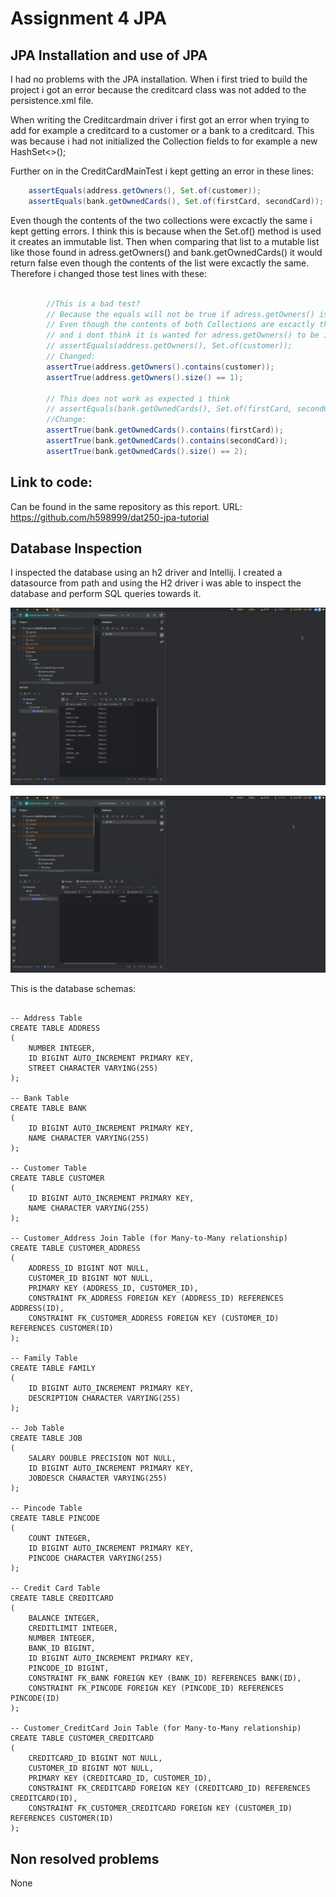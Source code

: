 # Assignment 4 JPA

## JPA Installation and use of JPA
I had no problems with the JPA installation.
When i first tried to build the project i got an error because 
the creditcard class was not added to the persistence.xml file.

When writing the Creditcardmain driver i first got an error when trying
to add for example a creditcard to a customer or a bank to a creditcard.
This was because i had not initialized the Collection fields to for example
a new HashSet<>();

Further on in the CreditCardMainTest i kept getting an error in these lines:

``` Java
    assertEquals(address.getOwners(), Set.of(customer));
    assertEquals(bank.getOwnedCards(), Set.of(firstCard, secondCard));


```
Even though the contents of the two collections were excactly the same i kept getting errors. I think this is because when the
Set.of() method is used it creates an immutable list. Then when comparing that list to a mutable list like
those found in adress.getOwners() and bank.getOwnedCards() it would return false even though the contents of
the list were excactly the same. Therefore i changed those test lines with these:
 
``` Java

        //This is a bad test?
        // Because the equals will not be true if adress.getOwners() is not immutable
        // Even though the contents of both Collections are excactly the same
        // and i dont think it is wanted for adress.getOwners() to be immutable.
        // assertEquals(address.getOwners(), Set.of(customer));
        // Changed:
        assertTrue(address.getOwners().contains(customer));
        assertTrue(address.getOwners().size() == 1);

        // This does not work as expected i think
        // assertEquals(bank.getOwnedCards(), Set.of(firstCard, secondCard));
        //Change:
        assertTrue(bank.getOwnedCards().contains(firstCard));
        assertTrue(bank.getOwnedCards().contains(secondCard));
        assertTrue(bank.getOwnedCards().size() == 2);

```
## Link to code:
Can be found in the same repository as this report.
URL: https://github.com/h598999/dat250-jpa-tutorial

## Database Inspection
I inspected the database using an h2 driver and Intellij. I created a datasource from path and using the
H2 driver i was able to inspect the database and perform SQL queries towards it.

![expass4.png](expass4.png)

![CreditCardDB.png](CreditCardDB.png)


This is the database schemas:
``` H2

-- Address Table
CREATE TABLE ADDRESS
(
    NUMBER INTEGER,
    ID BIGINT AUTO_INCREMENT PRIMARY KEY,
    STREET CHARACTER VARYING(255)
);

-- Bank Table
CREATE TABLE BANK
(
    ID BIGINT AUTO_INCREMENT PRIMARY KEY,
    NAME CHARACTER VARYING(255)
);

-- Customer Table
CREATE TABLE CUSTOMER
(
    ID BIGINT AUTO_INCREMENT PRIMARY KEY,
    NAME CHARACTER VARYING(255)
);

-- Customer_Address Join Table (for Many-to-Many relationship)
CREATE TABLE CUSTOMER_ADDRESS
(
    ADDRESS_ID BIGINT NOT NULL,
    CUSTOMER_ID BIGINT NOT NULL,
    PRIMARY KEY (ADDRESS_ID, CUSTOMER_ID),
    CONSTRAINT FK_ADDRESS FOREIGN KEY (ADDRESS_ID) REFERENCES ADDRESS(ID),
    CONSTRAINT FK_CUSTOMER_ADDRESS FOREIGN KEY (CUSTOMER_ID) REFERENCES CUSTOMER(ID)
);

-- Family Table
CREATE TABLE FAMILY
(
    ID BIGINT AUTO_INCREMENT PRIMARY KEY,
    DESCRIPTION CHARACTER VARYING(255)
);

-- Job Table
CREATE TABLE JOB
(
    SALARY DOUBLE PRECISION NOT NULL,
    ID BIGINT AUTO_INCREMENT PRIMARY KEY,
    JOBDESCR CHARACTER VARYING(255)
);

-- Pincode Table
CREATE TABLE PINCODE
(
    COUNT INTEGER,
    ID BIGINT AUTO_INCREMENT PRIMARY KEY,
    PINCODE CHARACTER VARYING(255)
);

-- Credit Card Table
CREATE TABLE CREDITCARD
(
    BALANCE INTEGER,
    CREDITLIMIT INTEGER,
    NUMBER INTEGER,
    BANK_ID BIGINT,
    ID BIGINT AUTO_INCREMENT PRIMARY KEY,
    PINCODE_ID BIGINT,
    CONSTRAINT FK_BANK FOREIGN KEY (BANK_ID) REFERENCES BANK(ID),
    CONSTRAINT FK_PINCODE FOREIGN KEY (PINCODE_ID) REFERENCES PINCODE(ID)
);

-- Customer_CreditCard Join Table (for Many-to-Many relationship)
CREATE TABLE CUSTOMER_CREDITCARD
(
    CREDITCARD_ID BIGINT NOT NULL,
    CUSTOMER_ID BIGINT NOT NULL,
    PRIMARY KEY (CREDITCARD_ID, CUSTOMER_ID),
    CONSTRAINT FK_CREDITCARD FOREIGN KEY (CREDITCARD_ID) REFERENCES CREDITCARD(ID),
    CONSTRAINT FK_CUSTOMER_CREDITCARD FOREIGN KEY (CUSTOMER_ID) REFERENCES CUSTOMER(ID)
);

```
## Non resolved problems
None


